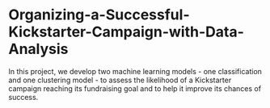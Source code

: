 # Organizing-a-Successful-Kickstarter-Campaign-with-Data-Analysis
In this project, we develop two machine learning models - one classification and one clustering model - to assess the likelihood of a Kickstarter campaign reaching its fundraising goal and to help it improve its chances of success.


